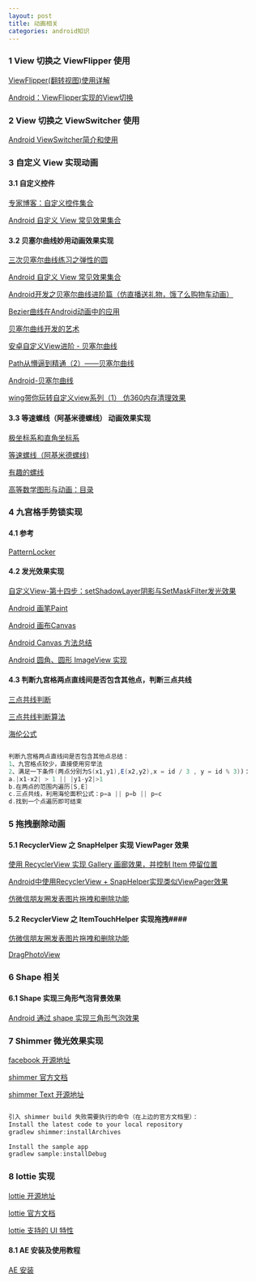 ```yaml
---
layout: post
title: 动画相关
categories: android知识
---
```


### 1 View 切换之 ViewFlipper 使用 ###

[ViewFlipper(翻转视图)使用详解](https://blog.csdn.net/my_rabbit/article/details/71170524)  

[Android：ViewFlipper实现的View切换](http://www.dengzhr.com/others/mobile/703)  


### 2 View 切换之 ViewSwitcher 使用 ###

[Android ViewSwitcher简介和使用](https://blog.csdn.net/zhangphil/article/details/48312811)  


### 3 自定义 View 实现动画 ###

#### 3.1 自定义控件 ####

[专家博客：自定义控件集合](https://blog.csdn.net/harvic880925)  

[Android 自定义 View 常见效果集合](https://www.kancloud.cn/digest/wingscustomview/129798)  

#### 3.2 贝塞尔曲线妙用动画效果实现 ####

[三次贝塞尔曲线练习之弹性的圆](http://www.jcodecraeer.com/a/anzhuokaifa/androidkaifa/2015/0915/3457.html)  

[Android 自定义 View 常见效果集合](https://www.kancloud.cn/digest/wingscustomview/129798)  

[Android开发之贝塞尔曲线进阶篇（仿直播送礼物，饿了么购物车动画）](https://cloud.tencent.com/developer/article/1032544)  

[Bezier曲线在Android动画中的应用](https://www.jianshu.com/p/fea4d1f6512a)  

[贝塞尔曲线开发的艺术](https://www.jianshu.com/p/55c721887568)  

[安卓自定义View进阶 - 贝塞尔曲线](https://blog.csdn.net/u013831257/article/details/51281136)  

[Path从懵逼到精通（2）——贝塞尔曲线](https://juejin.im/post/58ce7f0461ff4b006c9a5e66)  

[Android-贝塞尔曲线](https://blog.csdn.net/z82367825/article/details/51599245)  

[wing带你玩转自定义view系列（1） 仿360内存清理效果](https://blog.csdn.net/wingichoy/article/details/50500479)  

#### 3.3 等速螺线（阿基米德螺线） 动画效果实现 ####

[极坐标系和直角坐标系](https://wenku.baidu.com/video/course/v/b3aacc6c03cca6b554559b997a4596b2)  

[等速螺线（阿基米德螺线)](http://xuxzmail.blog.163.com/blog/static/251319162009739937397/)  

[有趣的螺线](https://www.jianshu.com/p/11bdec703c9a)  

[高等数学图形与动画：目录 ](http://xuxzmail.blog.163.com/blog/static/251319162009614101444586/)  


### 4 九宫格手势锁实现  ###

#### 4.1 参考 ####

[PatternLocker](https://github.com/ihsg/PatternLocker)  

#### 4.2 发光效果实现 ####

[自定义View-第十四步：setShadowLayer阴影与SetMaskFilter发光效果](https://www.jianshu.com/p/2f1024f9c554)  

[Android 画笔Paint](http://wuxiaolong.me/2016/08/20/Paint/)  

[Android 画布Canvas](http://wuxiaolong.me/2016/08/27/Canvas/)  

[Android Canvas 方法总结](https://www.jianshu.com/p/f69873371763)  

[Android 圆角、圆形 ImageView 实现](https://juejin.im/post/5b305f73f265da59b653b08d)  

#### 4.3 判断九宫格两点直线间是否包含其他点，判断三点共线 ####

[三点共线判断](http://yiminghe.iteye.com/blog/568666)  

[三点共线判断算法](http://oofoof.blog.163.com/blog/static/192924037201111882549437/)  

[海伦公式](https://baike.baidu.com/item/%E6%B5%B7%E4%BC%A6%E5%85%AC%E5%BC%8F)  

```java

判断九宫格两点直线间是否包含其他点总结：
1、九宫格点较少，直接使用穷举法
2、满足一下条件(两点分别为S(x1,y1),E(x2,y2),x = id / 3 , y = id % 3))：
a.|x1-x2| > 1 || |y1-y2|>1
b.在两点的范围内遍历[S,E]
c.三点共线，利用海伦面积公式：p=a || p=b || p=c
d.找到一个点遍历即可结束

````


### 5 拖拽删除动画 ###

#### 5.1 RecyclerView 之 SnapHelper 实现 ViewPager 效果 ####

[使用 RecyclerView 实现 Gallery 画廊效果，并控制 Item 停留位置](http://godcoder.me/2017/02/06/%E4%BD%BF%E7%94%A8%20RecyclerView%20%E5%AE%9E%E7%8E%B0%20Gallery%20%E7%94%BB%E5%BB%8A%E6%95%88%E6%9E%9C%EF%BC%8C%E5%B9%B6%E6%8E%A7%E5%88%B6%20Item%20%E5%81%9C%E7%95%99%E4%BD%8D%E7%BD%AE/)  

[Android中使用RecyclerView + SnapHelper实现类似ViewPager效果](https://www.jianshu.com/p/ef3a3b8d0a77)  

[仿微信朋友圈发表图片拖拽和删除功能](https://www.jianshu.com/p/373010a9f759)  


#### 5.2 RecyclerView 之 ItemTouchHelper 实现拖拽####

[仿微信朋友圈发表图片拖拽和删除功能](https://www.jianshu.com/p/373010a9f759)  

[DragPhotoView](https://github.com/githubwing/DragPhotoView)  


### 6 Shape 相关 ###

#### 6.1 Shape 实现三角形气泡背景效果 ####

[Android 通过 shape 实现三角形气泡效果](https://blog.csdn.net/hust_twj/article/details/78600789)  

### 7 Shimmer 微光效果实现 ###


[facebook 开源地址](https://github.com/facebook/shimmer-android)  

[shimmer 官方文档](http://facebook.github.io/shimmer-android/)  

[shimmer Text 开源地址](https://github.com/RomainPiel/Shimmer-android)  


```java  

引入 shimmer build 失败需要执行的命令（在上边的官方文档里）：
Install the latest code to your local repository
gradlew shimmer:installArchives

Install the sample app
gradlew sample:installDebug

````


### 8 lottie 实现 ###

[lottie 开源地址](https://github.com/airbnb/lottie-android)  

[lottie 官方文档](http://airbnb.io/lottie/android/android.html)  

[lottie 支持的 UI 特性](http://airbnb.io/lottie/supported-features.html)  

#### 8.1 AE 安装及使用教程 ####

[AE 安装](http://www.dayanzai.me/after-effects-cc-2014.html)  
